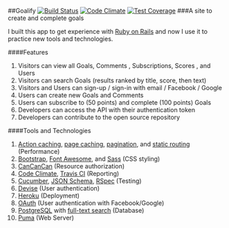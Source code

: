 ##Goalify
[![Build Status](https://travis-ci.org/deeprog/goalify.svg?branch=master)](https://travis-ci.org/deeprog/goalify)
[![Code Climate](https://codeclimate.com/github/deeprog/goalify/badges/gpa.svg)](https://codeclimate.com/github/deeprog/goalify)
[![Test Coverage](https://codeclimate.com/github/deeprog/goalify/badges/coverage.svg)](https://codeclimate.com/github/deeprog/goalify/coverage)
###A site to create and complete goals

I built this app to get experience with [Ruby on Rails](http://rubyonrails.org/) and now I use it to practice new tools and technologies.

####Features

1. Visitors can view all Goals, Comments , Subscriptions, Scores , and Users
2. Visitors can search Goals (results ranked by title, score, then text)
3. Visitors and Users can sign-up / sign-in with email / Facebook / Google
4. Users can create new Goals and Comments
5. Users can subscribe to (50 points) and complete (100 points) Goals
6. Developers can access the API with their authentication token
7. Developers can contribute to the open source repository

####Tools and Technologies

1. [Action caching](https://github.com/rails/actionpack-action_caching), [page caching](https://github.com/rails/actionpack-page_caching), [pagination](https://github.com/amatsuda/kaminari), and [static routing](https://github.com/thoughtbot/high_voltage) (Performance)
2. [Bootstrap](http://getbootstrap.com/), [Font Awesome](http://fortawesome.github.io/Font-Awesome/), and [Sass](http://sass-lang.com/) (CSS styling)
3. [CanCanCan](https://github.com/CanCanCommunity/cancancan) (Resource authorization)
4. [Code Climate](https://codeclimate.com/), [Travis CI](https://travis-ci.org/) (Reporting)
5. [Cucumber](https://cucumber.io/), [JSON Schema](http://json-schema.org/), [RSpec](http://rspec.info/) (Testing)
6. [Devise](https://github.com/plataformatec/devise) (User authentication)
7. [Heroku](https://www.heroku.com/) (Deployment)
8. [OAuth](http://oauth.net/) (User authentication with Facebook/Google)
9. [PostgreSQL](http://www.postgresql.org/) with [full-text search](https://github.com/Casecommons/pg_search) (Database)
10. [Puma](http://puma.io/) (Web Server)
